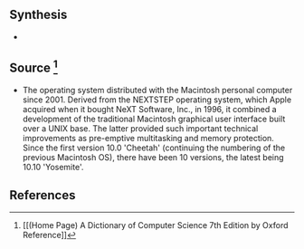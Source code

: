 ## Synthesis
- 
## Source [^1]
- The operating system distributed with the Macintosh personal computer since 2001. Derived from the NEXTSTEP operating system, which Apple acquired when it bought NeXT Software, Inc., in 1996, it combined a development of the traditional Macintosh graphical user interface built over a UNIX base. The latter provided such important technical improvements as pre-emptive multitasking and memory protection. Since the first version 10.0 'Cheetah' (continuing the numbering of the previous Macintosh OS), there have been 10 versions, the latest being 10.10 'Yosemite'.
## References

[^1]: [[(Home Page) A Dictionary of Computer Science 7th Edition by Oxford Reference]]
